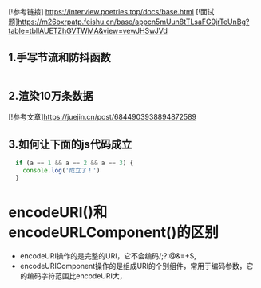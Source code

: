 [!参考链接] https://interview.poetries.top/docs/base.html
[!面试题]https://m26bxrpatp.feishu.cn/base/appcn5mUun8tTLsaFG0jrTeUnBg?table=tbllAUETZhGVTWMA&view=vewJHSwJVd
## 1.手写节流和防抖函数
```js
```
## 2.渲染10万条数据
[!参考文章]https://juejin.cn/post/6844903938894872589

## 3.如何让下面的js代码成立
  ```js
    if (a == 1 && a == 2 && a == 3) {
      console.log('成立了！')
    }
  ```
# encodeURI()和encodeURLComponent()的区别
  - encodeURI操作的是完整的URI，它不会编码/;?:@&=+$,
  - encodeURIComponent操作的是组成URI的个别组件，常用于编码参数，它的编码字符范围比encodeURI大，